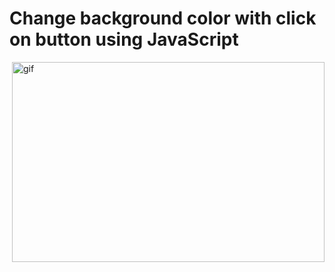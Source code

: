 # Change background color with click on button using JavaScript
<p><img align="right"alt="gif" src="https://user-images.githubusercontent.com/108582380/184547001-a5f30f24-a77b-4345-8a29-5d90563b6ea8.gif" width="500" height="320"/></p>
